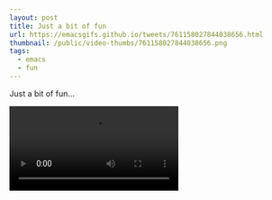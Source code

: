 ```yaml
---
layout: post
title: Just a bit of fun
url: https://emacsgifs.github.io/tweets/761158027844038656.html
thumbnail: /public/video-thumbs/761158027844038656.png
tags:
  - emacs
  - fun
---
```


Just a bit of fun...

<video controls autoplay>
  <source src="/public/videos/761158027844038656.mp4" type="video/mp4">
    Sorry your browser does not support the video tag, maybe time to upgrade?
</video>

